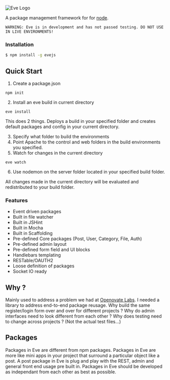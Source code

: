 ![Eve Logo](http://openovate.com/eve-logo.png)

  A package management framework for for [node](http://nodejs.org).

```
WARNING: Eve is in development and has not passed testing. DO NOT USE IN LIVE ENVIRONMENTS!
```

### Installation

```bash
$ npm install -g evejs
```

## Quick Start

  1. Create a package.json

```
npm init
```

  2. Install an eve build in current directory

```
eve install
```

  This does 2 things. Deploys a build in your specified folder and creates default packages and config in your current directory.

  3. Specify what folder to build the environments
  4. Point Apache to the control and web folders in the build environments you specified.
  5. Watch for changes in the current directory

```
eve watch
```
  6. Use nodemon on the server folder located in your specified build folder.
  
  All changes made in the current directory will be evaluated and redistributed to your build folder.

### Features

  * Event driven packages
  * Built in file watcher
  * Built in JSHint
  * Built in Mocha
  * Built in Scaffolding
  * Pre-defined Core packages (Post, User, Category, File, Auth)
  * Pre-defined admin layout
  * Pre-defined form field and UI blocks
  * Handlebars templating
  * RESTable/OAUTH2
  * Loose definition of packages
  * Socket IO ready

## Why ?

  Mainly used to address a problem we had at [Openovate Labs](http://openovate.com). I needed a library to 
  address end-to-end package reusage. Why build the same register/login form over and over for different 
  projects ? Why do admin interfaces need to look different from each other ? Why does testing need to change
  across projects ? (Not the actual test files...) 

## Packages

  Packages in Eve are different from npm packages. Packages in Eve are more like mini apps in your project that 
  surround a particular object like a post. A post package in Eve is plug and play with the REST, admin and general front
  end usage pre built in. Packages in Eve should be developed as independant from each other as best as possible.
